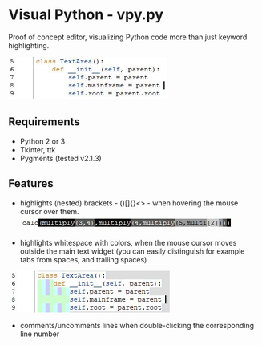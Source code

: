 # Visual Python - vpy.py
Proof of concept editor, visualizing Python code more than just keyword highlighting.

![keyword highlighting](https://raw.githubusercontent.com/RobinManoli/VisualPython/master/img/highlight.jpg)


## Requirements
- Python 2 or 3
- Tkinter, ttk
- Pygments (tested v2.1.3)

## Features
- highlights (nested) brackets - ()[]{}<> - when hovering the mouse cursor over them.
![hover over code to highlight brackets](https://raw.githubusercontent.com/RobinManoli/VisualPython/master/img/brackets.jpg)


- highlights whitespace with colors, when the mouse cursor moves outside the main text widget (you can easily distinguish for example tabs from spaces, and trailing spaces)

![move mouse cursor outside textarea to see whitespace](https://raw.githubusercontent.com/RobinManoli/VisualPython/master/img/whitespace.jpg)

- comments/uncomments lines when double-clicking the corresponding line number